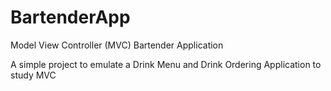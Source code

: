# BartenderApp
Model View Controller (MVC) Bartender Application

A simple project to emulate a Drink Menu and Drink Ordering Application to study MVC
